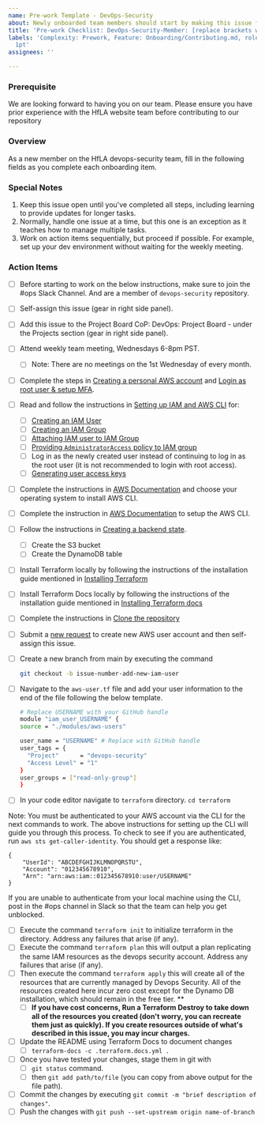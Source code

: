 ```yaml
---
name: Pre-work Template - DevOps-Security
about: Newly onboarded team members should start by making this issue for themselves
title: 'Pre-work Checklist: DevOps-Security-Member: [replace brackets with your name]'
labels: 'Complexity: Prework, Feature: Onboarding/Contributing.md, role missing, size:
  1pt'
assignees: ''

---
```


### Prerequisite
We are looking forward to having you on our team. Please ensure you have prior experience with the HfLA website team before contributing to our repository
### Overview
As a new member on the HfLA devops-security team, fill in the following fields as you complete each onboarding item.

### Special Notes
1. Keep this issue open until you've completed all steps, including learning to provide updates for longer tasks.
2. Normally, handle one issue at a time, but this one is an exception as it teaches how to manage multiple tasks.
3. Work on action items sequentially, but proceed if possible. For example, set up your dev environment without waiting for the weekly meeting.

### Action Items

- [ ] Before starting to work on the below instructions, make sure to join the #ops Slack Channel. And are a member of `devops-security` repository.
- [ ] Self-assign this issue (gear in right side panel).
- [ ] Add this issue to the Project Board CoP: DevOps: Project Board - under the Projects section (gear in right side panel).
- [ ] Attend weekly team meeting, Wednesdays 6-8pm PST.
  - [ ] Note: There are no meetings on the 1st Wednesday of every month.
- [ ] Complete the steps in [Creating a personal AWS account](https://github.com/hackforla/devops-security/blob/main/CONTRIBUTING.md#creating-a-personal-aws-account) and [Login as root user & setup MFA](https://github.com/hackforla/devops-security/blob/main/CONTRIBUTING.md#login-as-root-user-&-setup-mfa).
- [ ] Read and follow the instructions in [Setting up IAM and AWS CLI](https://github.com/hackforla/devops-security/blob/main/CONTRIBUTING.md#setting-up-iam-and-aws-cli) for:
    - [ ] [Creating an IAM User](https://github.com/hackforla/devops-security/blob/main/CONTRIBUTING.md#create-an-iam-group)
    - [ ] [Creating an IAM Group](https://github.com/hackforla/devops-security/blob/main/CONTRIBUTING.md#create-an-iam-group)
    - [ ] [Attaching IAM user to IAM Group](https://github.com/hackforla/devops-security/blob/main/CONTRIBUTING.md#attach-iam-user-to-iam-group)
    - [ ] [Providing `AdministratorAccess` policy to IAM group](https://github.com/hackforla/devops-security/blob/main/CONTRIBUTING.md#attach-administratoraccess-policy-to-iam-group)
    - [ ] Log in as the newly created user instead of continuing to log in as the root user (it is not recommended to login with root access).
    - [ ] [Generating user access keys](https://github.com/hackforla/devops-security/blob/main/CONTRIBUTING.md#generating-access-keys-for-aws-cli)
- [ ] Complete the instructions in [AWS Documentation](https://docs.aws.amazon.com/cli/v1/userguide/cli-chap-install.html) and choose your operating system to install AWS CLI. 
- [ ] Complete the instruction in [AWS Documentation](https://docs.aws.amazon.com/cli/latest/userguide/cli-authentication-short-term.html) to setup the AWS CLI.
- [ ] Follow the instructions in [Creating a backend state](https://github.com/hackforla/devops-security/blob/main/CONTRIBUTING.md#creating-backend-state).
  - [ ] Create the S3 bucket
  - [ ] Create the DynamoDB table
- [ ] Install Terraform locally by following the instructions of the installation guide mentioned in [Installing Terraform](https://github.com/hackforla/devops-security/blob/main/CONTRIBUTING.md#installing-terraform)
- [ ] Install Terraform Docs locally by following the instructions of the installation guide mentioned in [Installing Terraform docs](https://github.com/hackforla/devops-security/blob/main/CONTRIBUTING.md#installing-terraform-docs)
- [ ] Complete the instructions in [Clone the repository](https://github.com/hackforla/devops-security/blob/main/CONTRIBUTING.md#clone-the-repository)
- [ ] Submit a [new request](https://github.com/hackforla/devops-security/issues/new?assignees=&labels=enhancement&projects=&template=request-aws-iam-resources.yml) to create new AWS user account and then self-assign this issue.
- [ ] Create a new branch from main by executing the command

    ```bash
    git checkout -b issue-number-add-new-iam-user

    ```
- [ ] Navigate to the `aws-user.tf` file and add your user information to the end of the file following the below template.

    ```bash
    # Replace USERNAME with your GitHub handle
    module "iam_user_USERNAME" {
    source = "./modules/aws-users"

    user_name = "USERNAME" # Replace with GitHub handle
    user_tags = {
      "Project"      = "devops-security"
      "Access Level" = "1"
    }
    user_groups = ["read-only-group"]
    }

    ```
- [ ] In your code editor navigate to `terraform` directory. `cd terraform`

Note: You must be authenticated to your AWS account via the CLI for the next commands to work. The above instructions for setting up the CLI will guide you through this process. To check to see if you are authenticated, run `aws sts get-caller-identity`. You should get a response like:

```
{
    "UserId": "ABCDEFGHIJKLMNOPQRSTU",
    "Account": "012345678910",
    "Arn": "arn:aws:iam::012345678910:user/USERNAME"
}
```
If you are unable to authenticate from your local machine using the CLI, post in the #ops channel in Slack so that the team can help you get unblocked.
- [ ] Execute the command `terraform init` to initialize terraform in the directory. Address any failures that arise (if any).
- [ ] Execute the command `terraform plan` this will output a plan replicating the same IAM resources as the devops security account. Address any failures that arise (if any).
- [ ] Then execute the command `terraform apply` this will create all of the resources that are currently managed by Devops Security. All of the resources created here incur zero cost except for the Dynamo DB installation, which should remain in the free tier. **
  - [ ] **If you have cost concerns, Run a Terraform Destroy to take down all of the resources you created (don't worry, you can recreate them just as quickly). If you create resources outside of what's described in this issue, you may incur charges.**
- [ ] Update the README using Terraform Docs to document changes
  - [ ] ```terraform-docs -c .terraform.docs.yml .```
- [ ] Once you have tested your changes, stage them in git with 
    - [ ] `git status` command.
    - [ ] then `git add path/to/file` (you can copy from above output for the file path).
- [ ] Commit the changes by executing `git commit -m "brief description of changes"`.
- [ ] Push the changes with `git push --set-upstream origin name-of-branch`
